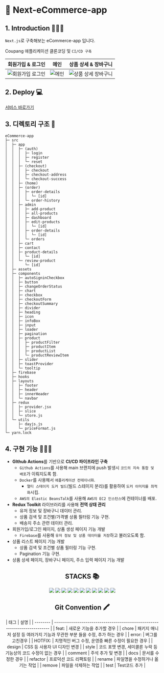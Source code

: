 # 🛒 Next-eCommerce-app

## 1. Introduction 👩🏻‍🦰

`Next.js`로 구축해보는 eCommerce-app 입니다.

Coupang 애플리케이션 클론코딩 및 `CI/CD 구축`

|                                                        회원가입 & 로그인                                                        |                                                    메인                                                     |                                                         상품 상세 & 장바구니                                                         |
| :-----------------------------------------------------------------------------------------------------------------------------: | :---------------------------------------------------------------------------------------------------------: | :----------------------------------------------------------------------------------------------------------------------------------: |
| ![회원가입   로그인](https://github.com/ssori0421/Study-Record/assets/115159126/72df0cf1-f84c-48b9-9eb2-0016ff0c85f9) | ![메인](https://github.com/ssori0421/Study-Record/assets/115159126/7e3f71e3-0150-4dda-a612-20f2a62b8b97) | ![상품 상세   장바구니](https://github.com/ssori0421/Study-Record/assets/115159126/0dd8f88e-6992-4734-9756-a1efee36df07) |

## 2. Deploy 💻

[서비스 바로가기](http://next-coupang-app-env.eba-kbg3p7u6.ap-northeast-2.elasticbeanstalk.com/)

## 3. 디렉토리 구조 📂

```
eCommerce-app
├─ src
│  ├─ app
│  │  ├─ (auth)
│  │  │  ├─ login
│  │  │  ├─ register
│  │  │  └─ reset
│  │  ├─ (checkout)
│  │  │  ├─ checkout
│  │  │  ├─ checkout-address
│  │  │  └─ checkout-success
│  │  ├─ (home)
│  │  ├─ (order)
│  │  │  ├─ order-details
│  │  │  │  └─ [id]
│  │  │  └─ order-history
│  │  ├─ admin
│  │  │  ├─ add-product
│  │  │  ├─ all-products
│  │  │  ├─ dashboard
│  │  │  ├─ edit-products
│  │  │  │  └─ [id]
│  │  │  ├─ order-details
│  │  │  │  └─ [id]
│  │  │  └─ orders
│  │  ├─ cart
│  │  ├─ contact
│  │  ├─ product-details
│  │  │  └─ [id]
│  │  └─ review-product
│  │     └─ [id]
│  ├─ assets
│  ├─ components
│  │  ├─ autoSigninCheckbox
│  │  ├─ button
│  │  ├─ changeOrderStatus
│  │  ├─ chart
│  │  ├─ checkbox
│  │  ├─ checkoutForm
│  │  ├─ checkoutSummary
│  │  ├─ divider
│  │  ├─ heading
│  │  ├─ icon
│  │  ├─ infoBox
│  │  ├─ input
│  │  ├─ loader
│  │  ├─ pagination
│  │  ├─ product
│  │  │  ├─ productFilter
│  │  │  ├─ productItem
│  │  │  ├─ productList
│  │  │  └─ productReviewItem
│  │  ├─ slider
│  │  ├─ toastProvider
│  │  └─ tooltip
│  ├─ firebase
│  ├─ hooks
│  ├─ layouts
│  │  ├─ footer
│  │  ├─ header
│  │  ├─ innerHeader
│  │  └─ navbar
│  ├─ redux
│  │  ├─ provider.jsx
│  │  ├─ slice
│  │  └─ store.js
│  └─ utils
│     ├─ dayjs.js
│     └─ priceFormat.js
└─ yarn.lock

```

## 4. 구현 기능 👩🏻‍💻

- **GIthub Actions**를 기반으로 **CI/CD 파이프라인 구축**
  - `Github Actions`를 사용해 main 브랜치에 push 발생시 `코드의 지속 통합 및 배포`가 이뤄지도록 함.
  - `Docker`를 사용해서 `애플리케이션 컨테이너화`.
    - `멀티 스테이지 도커 빌드`(빌드 스테이지 분리)를 활용하여 `도커 이미지를 최적화`시킴.
  - `AWS의 Elastic BeansTalk`를 사용해 `AWS의 EC2 인스턴스`에 컨테이너를 배포.
- **Redux Toolkit** 라이브러리를 사용해 **전역 상태 관리**
  - 유저 정보 및 장바구니 데이터 관리.
  - 상품 검색 및 조건별/가격별 상품 필터링 기능 구현.
  - 배송지 주소 관련 데이터 관리.
- 회원가입/로그인 페이지, 상품 생성 페이지 기능 개발
  - `Firebase`를 사용해 `유저 정보 및 상품 데이터를 저장`하고 불러오도록 함.
- 상품 리스트 페이지 기능 개발
  - 상품 검색 및 조건별 상품 필터링 기능 구현.
  - Pagination 기능 구현.
- 상품 상세 페이지, 장바구니 페이지, 주소 입력 페이지 기능 개발
<div align=center><h2>STACKS 📚</h2></div>

<div align=center> 
  <img src="https://img.shields.io/badge/react-61DAFB?style=for-the-badge&logo=react&logoColor=black">

  <img src="https://img.shields.io/badge/NEXT.JS-000000?style=for-the-badge&logo=NEXT.JS&logoColor=black">
  <img src="https://img.shields.io/badge/TYPESCRIPT-3178C6?style=for-the-badge&logo=TYPESCRIPT&logoColor=black">
  <img src="https://img.shields.io/badge/FIREBASE-FFCA28?style=for-the-badge&logo=FIREBASE&logoColor=black">

  <img src="https://img.shields.io/badge/REDUX-764ABC?style=for-the-badge&logo=REDUX&logoColor=black">
  <img src="https://img.shields.io/badge/SCSS-CC6699?style=for-the-badge&logo=SCSS&logoColor=black">
  <img src="https://img.shields.io/badge/GITHUB ACTIONS-2088FF?style=for-the-badge&logo=GITHUB ACTIONS&logoColor=black">
  <img src="https://img.shields.io/badge/DOCKER-2496ED?style=for-the-badge&logo=DOCKER&logoColor=black">

  <img src="https://img.shields.io/badge/AMAZON EC2-FF9900?style=for-the-badge&logo=AMAZON EC2&logoColor=black">
  <img src="https://img.shields.io/badge/AMAZON ELASTIC BEANSTALK-CC6699?style=for-the-badge&logo=AMAZON ELASTIC BEANSTALK&logoColor=black">
  <img src="https://img.shields.io/badge/AMAZON IAM-569A31?style=for-the-badge&logo=AMAZON IAM&logoColor=black">
</div>

<div align=center><h2>Git Convention 🖍️</h2></div>
<div align=center>
| 태그     | 설명                                                                        |
| -------- | --------------------------------------------------------------------------- |
| feat:    | 새로운 기능을 추가할 경우                                                   |
| chore    | 패키지 매니저 설정 등 여러가지 기능과 무관한 부분 들을 수정, 추가 하는 경우 |
| error:   | 버그를 고친경우                                                             |
| HOTFIX:  | 치명적인 버그 수정, 운영중 빠른 수정이 필요한 경우                          |
| design   | CSS 등 사용자 UI 디자인 변경                                                |
| style    | 코드 포맷 변경, 세미콜론 누락 등 기능상의 코드 수정이 없는 경우             |
| comment  | 주석 추가 및 변경                                                           |
| docs     | 문서를 수정한 경우                                                          |
| refactor | 프로덕션 코드 리팩토링                                                      |
| rename   | 파일명을 수정하거나 옮기는 작업                                             |
| remove   | 파일을 삭제하는 작업                                                        |
| test     | Test코드 추가                                                               |
</div>
